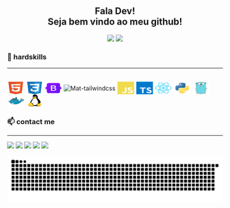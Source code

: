 <h2 align="center"> Fala Dev!<br> Seja bem vindo ao meu github! </h2>

<div align="center">
 <img height="180em" src="https://github-readme-stats.vercel.app/api?username=Mateus-Sousa23&show_icons=true&theme=aura&include_all_commits=true&count_private=true"/>
 <img height="180em" src="https://github-readme-stats.vercel.app/api/top-langs/?username=Mateus-Sousa23&layout=compact&langs_count=7&theme=aura"/>
</div>

### 🧠 hardskills
___
  
<div style="display: inline_block"><br>
  <img align="center" alt="Mat-HTML" height="30" width="40" src="https://raw.githubusercontent.com/devicons/devicon/master/icons/html5/html5-original.svg">
  <img align="center" alt="Mat-CSS" height="30" width="40" src="https://raw.githubusercontent.com/devicons/devicon/master/icons/css3/css3-original.svg">
  <img align="center" alt="Mat-React" height="30" width="40" src="https://raw.githubusercontent.com/devicons/devicon/master/icons/bootstrap/bootstrap-original.svg">
 <img align="center" alt="Mat-tailwindcss" height="30" width="40" src="https://cdn.jsdelivr.net/gh/devicons/devicon/icons/tailwindcss/tailwindcss-plain.svg" />
  <img align="center" alt="Mat-Js" height="30" width="40" src="https://raw.githubusercontent.com/devicons/devicon/master/icons/javascript/javascript-plain.svg">
  <img align="center" alt="Mat-Ts" height="30" width="40" src="https://raw.githubusercontent.com/devicons/devicon/master/icons/typescript/typescript-plain.svg">
  <img align="center" alt="Mat-React" height="30" width="40" src="https://raw.githubusercontent.com/devicons/devicon/master/icons/react/react-original.svg">
  <img align="center" alt="Mat-Python" height="30" width="40" src="https://raw.githubusercontent.com/devicons/devicon/master/icons/python/python-original.svg">
  <img align="center" alt="Mat-React" height="30" width="40" src="https://raw.githubusercontent.com/devicons/devicon/master/icons/go/go-original.svg">
  <img align="center" alt="Mat-React" height="30" width="40" src="https://raw.githubusercontent.com/devicons/devicon/master/icons/docker/docker-original.svg">
 <img align="center" alt="Mat-React" height="30" width="40" src="https://raw.githubusercontent.com/devicons/devicon/master/icons/linux/linux-original.svg">
<div/>
  
 ### 📫  contact me
 ___
  
<div> 
  <a href="https://www.instagram.com/invites/contact/?i=17vfjcguph2ov&utm_content=n1508a" target="_blank"><img src="https://img.shields.io/badge/-Instagram-%23E4405F?style=for-the-badge&logo=instagram&logoColor=white" target="_blank"></a>
 <a href="https://api.whatsapp.com/send?phone=5588996432295" target="_blank"><img src="https://img.shields.io/badge/-Whatsapp-%64381?style=for-the-badge&logo=whatsapp&logoColor=white" target="_blank"></a> 
 <a href="https://www.linkedin.com/in/mateus-martins-7a343a18a" target="_blank"><img src="https://img.shields.io/badge/-LinkedIn-%230077B5?style=for-the-badge&logo=linkedin&logoColor=white" target="_blank"></a>
 <a href="https://discord.gg/2TVdwAGk" target="_blank"><img src="https://img.shields.io/badge/Discord-7289DA?style=for-the-badge&logo=discord&logoColor=white" target="_blank"></a> 
  <a href = "mailto:mateusmartinsipu2@gmail.com"><img src="https://img.shields.io/badge/-Gmail-%23333?style=for-the-badge&logo=gmail&logoColor=white" target="_blank"></a> 
 
 
  ![Snake animation](https://github.com/Mateus-Sousa23/Mateus-Sousa23/blob/output/github-contribution-grid-snake.svg)
 
</div>

